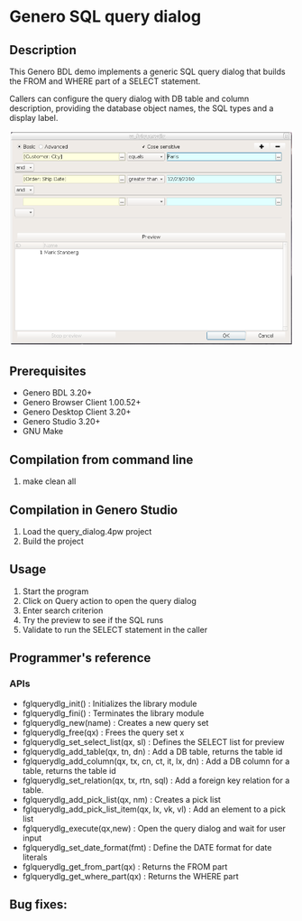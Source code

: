 # Genero SQL query dialog

## Description

This Genero BDL demo implements a generic SQL query dialog that builds the
FROM and WHERE part of a SELECT statement.

Callers can configure the query dialog with DB table and column description,
providing the database object names, the SQL types and a display label.

![Genero SQL query dialog (GDC)](https://github.com/FourjsGenero/fgl_query_dialog/raw/master/docs/screen-001.png)

## Prerequisites

* Genero BDL 3.20+
* Genero Browser Client 1.00.52+
* Genero Desktop Client 3.20+
* Genero Studio 3.20+
* GNU Make

## Compilation from command line

1. make clean all

## Compilation in Genero Studio

1. Load the query_dialog.4pw project
2. Build the project

## Usage

1. Start the program
2. Click on Query action to open the query dialog
3. Enter search criterion
5. Try the preview to see if the SQL runs
4. Validate to run the SELECT statement in the caller

## Programmer's reference

### APIs

* fglquerydlg_init() : Initializes the library module
* fglquerydlg_fini() : Terminates the library module
* fglquerydlg_new(name) : Creates a new query set
* fglquerydlg_free(qx) : Frees the query set x
* fglquerydlg_set_select_list(qx, sl) : Defines the SELECT list for preview
* fglquerydlg_add_table(qx, tn, dn) : Add a DB table, returns the table id
* fglquerydlg_add_column(qx, tx, cn, ct, it, lx, dn) : Add a DB column for a table, returns the table id
* fglquerydlg_set_relation(qx, tx, rtn, sql) : Add a foreign key relation for a table.
* fglquerydlg_add_pick_list(qx, nm) : Creates a pick list
* fglquerydlg_add_pick_list_item(qx, lx, vk, vl) : Add an element to a pick list
* fglquerydlg_execute(qx,new) : Open the query dialog and wait for user input
* fglquerydlg_set_date_format(fmt) : Define the DATE format for date literals
* fglquerydlg_get_from_part(qx) : Returns the FROM part
* fglquerydlg_get_where_part(qx) : Returns the WHERE part


## Bug fixes:

